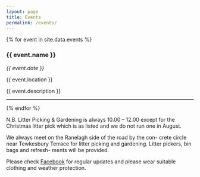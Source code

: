 ```yaml
---
layout: page
title: Events 
permalink: /events/
---
```

{% for event in site.data.events %}
### {{ event.name }}
_{{ event.date }}_

{{ event.location }}

{{ event.description }}

* * *
{% endfor %}

N.B. Litter Picking & Gardening is always 10.00 – 12.00 except for the Christmas litter pick which is as listed and we do not run one in August.

We always meet on the Ranelagh side of the road by the con- crete circle near Tewkesbury Terrace for litter picking and gardening. Litter pickers, bin bags and refresh- ments will be provided. 

Please check [Facebook](https://www.facebook.com/groups/friendsofthegreenboundsgreen/) for regular updates and please wear suitable clothing and weather protection.

